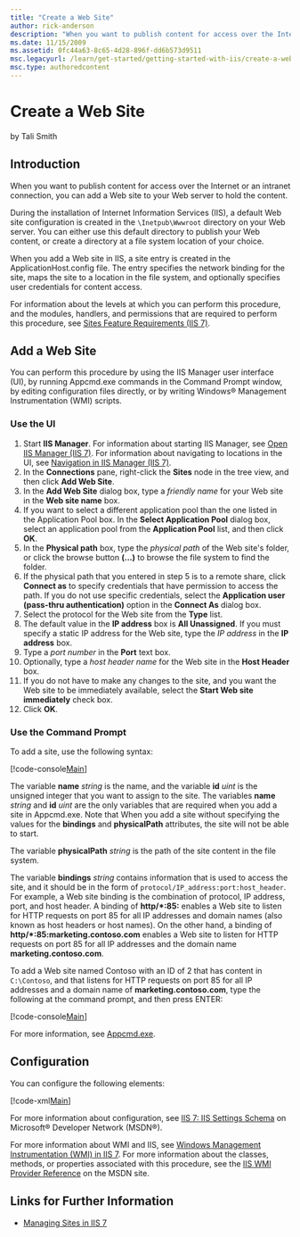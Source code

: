 ```yaml
---
title: "Create a Web Site"
author: rick-anderson
description: "When you want to publish content for access over the Internet or an intranet connection, you can add a Web site to your Web server to hold the content. Durin..."
ms.date: 11/15/2009
ms.assetid: 0fc44a63-8c65-4d28-896f-dd6b573d9511
msc.legacyurl: /learn/get-started/getting-started-with-iis/create-a-web-site
msc.type: authoredcontent
---
```

# Create a Web Site

by Tali Smith

## Introduction

When you want to publish content for access over the Internet or an intranet connection, you can add a Web site to your Web server to hold the content.

During the installation of Internet Information Services (IIS), a default Web site configuration is created in the `\Inetpub\Wwwroot` directory on your Web server. You can either use this default directory to publish your Web content, or create a directory at a file system location of your choice.

When you add a Web site in IIS, a site entry is created in the ApplicationHost.config file. The entry specifies the network binding for the site, maps the site to a location in the file system, and optionally specifies user credentials for content access.

For information about the levels at which you can perform this procedure, and the modules, handlers, and permissions that are required to perform this procedure, see [Sites Feature Requirements (IIS 7)](https://technet.microsoft.com/en-us/library/cc754865(WS.10).aspx).

## Add a Web Site

You can perform this procedure by using the IIS Manager user interface (UI), by running Appcmd.exe commands in the Command Prompt window, by editing configuration files directly, or by writing Windows® Management Instrumentation (WMI) scripts.

### Use the UI

1. Start **IIS Manager**. For information about starting IIS Manager, see [Open IIS Manager (IIS 7)](https://technet.microsoft.com/en-us/library/cc770472(WS.10).aspx). For information about navigating to locations in the UI, see [Navigation in IIS Manager (IIS 7)](https://technet.microsoft.com/en-us/library/cc732920(WS.10).aspx).
2. In the **Connections** pane, right-click the **Sites** node in the tree view, and then click **Add Web Site**.
3. In the **Add Web Site** dialog box, type a *friendly name* for your Web site in the **Web site name** box.
4. If you want to select a different application pool than the one listed in the Application Pool box. In the **Select Application Pool** dialog box, select an application pool from the **Application Pool** list, and then click **OK**.
5. In the **Physical path** box, type the *physical path* of the Web site's folder, or click the browse button **(...)** to browse the file system to find the folder.
6. If the physical path that you entered in step 5 is to a remote share, click **Connect as** to specify credentials that have permission to access the path. If you do not use specific credentials, select the **Application user (pass-thru authentication)** option in the **Connect As** dialog box.
7. Select the protocol for the Web site from the **Type** list.
8. The default value in the **IP address** box is **All Unassigned**. If you must specify a static IP address for the Web site, type the *IP address* in the **IP address** box.
9. Type a *port number* in the **Port** text box.
10. Optionally, type a *host header name* for the Web site in the **Host Header** box.
11. If you do not have to make any changes to the site, and you want the Web site to be immediately available, select the **Start Web site immediately** check box.
12. Click **OK**.

### Use the Command Prompt

To add a site, use the following syntax:

[!code-console[Main](create-a-web-site/samples/sample1.cmd)]

The variable **name** *string* is the name, and the variable **id** *uint* is the unsigned integer that you want to assign to the site. The variables **name** *string* and **id** *uint* are the only variables that are required when you add a site in Appcmd.exe. Note that When you add a site without specifying the values for the **bindings** and **physicalPath** attributes, the site will not be able to start.

The variable **physicalPath** *string* is the path of the site content in the file system.

The variable **bindings** *string* contains information that is used to access the site, and it should be in the form of `protocol/IP_address:port:host_header`. For example, a Web site binding is the combination of protocol, IP address, port, and host header. A binding of __http/\*:85:__ enables a Web site to listen for HTTP requests on port 85 for all IP addresses and domain names (also known as host headers or host names). On the other hand, a binding of __http/\*:85:marketing.contoso.com__ enables a Web site to listen for HTTP requests on port 85 for all IP addresses and the domain name **marketing.contoso.com**.

To add a Web site named Contoso with an ID of 2 that has content in `C:\Contoso`, and that listens for HTTP requests on port 85 for all IP addresses and a domain name of **marketing.contoso.com**, type the following at the command prompt, and then press ENTER:

[!code-console[Main](create-a-web-site/samples/sample2.cmd)]

For more information, see [Appcmd.exe](https://technet.microsoft.com/en-us/library/cc772200(WS.10).aspx).

## Configuration

You can configure the following elements:

[!code-xml[Main](create-a-web-site/samples/sample3.xml)]

For more information about configuration, see [IIS 7: IIS Settings Schema](https://go.microsoft.com/fwlink/?LinkId=88551) on Microsoft® Developer Network (MSDN®).

For more information about WMI and IIS, see [Windows Management Instrumentation (WMI) in IIS 7](https://technet.microsoft.com/en-us/library/cc771707(WS.10).aspx). For more information about the classes, methods, or properties associated with this procedure, see the [IIS WMI Provider Reference](https://go.microsoft.com/fwlink/?LinkId=79310) on the MSDN site.

## Links for Further Information

- [Managing Sites in IIS 7](https://technet.microsoft.com/en-us/library/cc771341(WS.10).aspx)